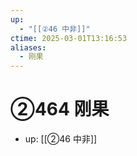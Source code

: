 ```yaml
---
up:
  - "[[②46 中非]]"
ctime: 2025-03-01T13:16:53
aliases:
  - 刚果
---
```


# ②464 刚果

- up: [[②46 中非]]
